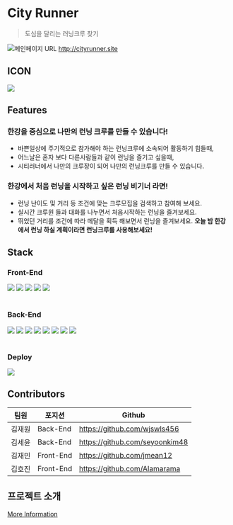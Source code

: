 # **City Runner**
> 도심을 달리는 러닝크루 찾기

![메인페이지](https://user-images.githubusercontent.com/53087860/136703814-6d9727f3-04aa-41a6-986a-8fe1c7d3f6db.gif)
URL <http://cityrunner.site>
## **ICON**

![](https://images.velog.io/images/jmean12/post/1f468a55-20b8-4554-a6ea-2a63458b8266/logo192%20%E1%84%87%E1%85%A9%E1%86%A8%E1%84%89%E1%85%A1%E1%84%87%E1%85%A9%E1%86%AB.png)


## **Features**
### **한강을 중심으로 나만의 런닝 크루를 만들 수 있습니다!**

* 바쁜일상에 주기적으로 참가해야 하는 런닝크루에 소속되어 활동하기 힘들때,
* 어느날은  혼자 보다 다른사람들과 같이 런닝을 즐기고 싶을때,
* 시티러너에서 나만의 크루장이 되어 나만의 런닝크루를 만들 수 있습니다.

### **한강에서  처음 런닝을 시작하고 싶은  런닝 비기너 라면!**

* 런닝 난이도 및 거리 등 조건에 맞는 크루모집을 검색하고 참여해 보세요.
* 실시간 크루원 들과 대화를 나누면서 처음시작하는 런닝을 즐겨보세요.
* 뛰었던 거리를 조건에 따라 메달을 획득 해보면서 런닝을 즐겨보세요.
**오늘 밤 한강에서 런닝 하실 계획이라면 런닝크루를 사용해보세요!**

## **Stack**
### **Front-End**
<img src="https://img.shields.io/badge/React-61DAFB?style=for-the-badge&logo=react&logoColor=black"/> <img src="https://img.shields.io/badge/styled_components-DB7093?style=for-the-badge&logo=styled-components&logoColor=white"/>
<img src="https://img.shields.io/badge/redux-764ABC?style=for-the-badge&logo=redux&logoColor=white"/>
<img src="https://img.shields.io/badge/axios-d9480f?style=for-the-badge&logo=axios&logoColor=white"/>
<img src="https://img.shields.io/badge/React-Router-CA4245?style=for-the-badge&logo=React-Router&logoColor=white"/>
<br> </br>

### **Back-End**
<img src="https://img.shields.io/badge/node.js-339933?style=for-the-badge&logo=node.js&logoColor=white"/> <img src="https://img.shields.io/badge/web_socket-FDE9C3?style=for-the-badge"/>
<img src="https://img.shields.io/badge/express-336E33?style=for-the-badge&logo=express&logoColor=white"/>
<img src="https://img.shields.io/badge/sequelize-52B0E7?style=for-the-badge&logo=sequelize&logoColor=white"/>
<img src="https://img.shields.io/badge/jwt-764ABC?style=for-the-badge&logo=jsonwebtokens&logoColor=white"/>
<img src="https://img.shields.io/badge/mysql-4479A1?style=for-the-badge&logo=mysql&logoColor=white"/>
<img src="https://img.shields.io/badge/Oauth_2.0-626269?style=for-the-badge"/>
<img src="https://img.shields.io/badge/multer-F59A4A?style=for-the-badge"/>
<br> </br>

### **Deploy**
<img src="https://img.shields.io/badge/amazon_aws-232F3E?style=for-the-badge&logo=amazonaws&logoColor=white"/>


## **Contributors**
|팀원|포지션|Github|
|------|---|---|
|김재원|Back-End|https://github.com/wjswls456|
|김세윤|Back-End|https://github.com/seyoonkim48|
|김재민|Front-End|https://github.com/jmean12|
|김호진|Front-End|https://github.com/Alamarama|


## **프로젝트 소개**
[More Information](https://github.com/codestates/Cityrunner/wiki)

